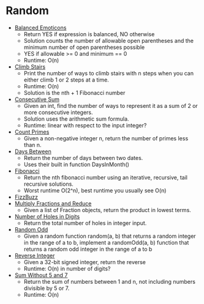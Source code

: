 # Random

* [Balanced Emoticons](balanced_emoticons.java)
    * Return YES if expression is balanced, NO otherwise
    * Solution counts the number of allowable open parentheses and the minimum number of open parentheses possible
    * YES if allowable >= 0 and minimum == 0
    * Runtime: O(n)
* [Climb Stairs](climb_stairs.py)
    * Print the number of ways to climb stairs with n steps when you can either climb 1 or 2 steps at a time.
    * Runtime: O(n)
    * Solution is the nth + 1 Fibonacci number
* [Consecutive Sum](consecutive_sum.py)
    * Given an int, find the number of ways to represent it as a sum of 2 or more consecutive integers.
    * Solution uses the arithmetic sum formula.
    * Runtime: linear with respect to the input integer?
* [Count Primes](count_primes.py)
    * Given a non-negative integer n, return the number of primes less than n.
* [Days Between](DaysBetween.c)
    * Return the number of days between two dates.
    * Uses their built in function DaysInMonth()
* [Fibonacci](fibonacci.py)
    * Return the nth fibonacci number using an iterative, recursive, tail recursive solutions.
    * Worst runtime O(2^n), best runtime you usually see O(n)
* [FizzBuzz](fizz_buzz.py)
* [Multiply Fractions and Reduce](multiply_fractions_and_reduce.py)
    * Given a list of Fraction objects, return the product in lowest terms.
* [Number of Holes in Digits](num_holes_in_digits.py)
    * Return the total number of holes in integer input.
* [Random Odd](random_odd.py)
    * Given a random function random(a, b) that returns a random integer in the range of a to b, implement a
    randomOdd(a, b) function that returns a random odd integer in the range of a to b
* [Reverse Integer](reverse_integer.py)
    * Given a 32-bit signed integer, return the reverse
    * Runtime: O(n) in number of digits?
* [Sum Without 5 and 7](sum_five_seven.py)
    * Return the sum of numbers between 1 and n, not including numbers divisible by 5 or 7.
    * Runtime: O(n)